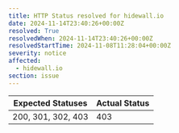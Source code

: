 ```yaml
---
title: HTTP Status resolved for hidewall.io
date: 2024-11-14T23:40:26+00:00Z
resolved: True
resolvedWhen: 2024-11-14T23:40:26+00:00Z
resolvedStartTime: 2024-11-08T11:28:04+00:00Z
severity: notice
affected:
  - hidewall.io
section: issue
---
```


| Expected Statuses | Actual Status  |
|-------------------|----------------|
| 200, 301, 302, 403 | 403 |
